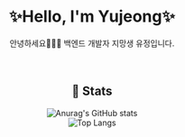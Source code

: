 <div align="center">
  <h1>✨Hello, I'm Yujeong✨</h1>
  안녕하세요🙋🏻‍♀️ 백엔드 개발자 지망생 유정입니다.
  <br>
  <br>
  <br>
  <h2>📎 Stats</h2>
  
  ![Anurag's GitHub stats](https://github-readme-stats.vercel.app/api?username=yujeong1789&show_icons=true&theme=vue)
  <br>
  ![Top Langs](https://github-readme-stats.vercel.app/api/top-langs/?username=yujeong1789&layout=compact&theme=vue)
  
</div>

